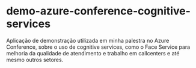 # demo-azure-conference-cognitive-services
Aplicação de demonstração utilizada em minha palestra no Azure Conference, sobre o uso de cognitive services, como o Face Service para melhoria da qualidade de atendimento e trabalho em callcenters e até mesmo outros setores.

